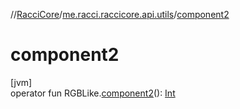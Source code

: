 //[RacciCore](../../index.md)/[me.racci.raccicore.api.utils](index.md)/[component2](component2.md)

# component2

[jvm]\
operator fun RGBLike.[component2](component2.md)(): [Int](https://kotlinlang.org/api/latest/jvm/stdlib/kotlin/-int/index.html)
